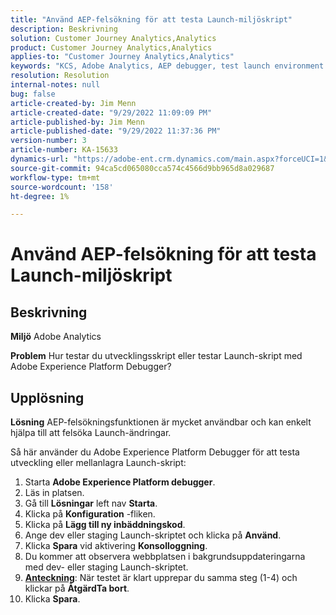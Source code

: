 ```yaml
---
title: "Använd AEP-felsökning för att testa Launch-miljöskript"
description: Beskrivning
solution: Customer Journey Analytics,Analytics
product: Customer Journey Analytics,Analytics
applies-to: "Customer Journey Analytics,Analytics"
keywords: "KCS, Adobe Analytics, AEP debugger, test launch environment scripts, Adobe Experience Platform, how to"
resolution: Resolution
internal-notes: null
bug: false
article-created-by: Jim Menn
article-created-date: "9/29/2022 11:09:09 PM"
article-published-by: Jim Menn
article-published-date: "9/29/2022 11:37:36 PM"
version-number: 3
article-number: KA-15633
dynamics-url: "https://adobe-ent.crm.dynamics.com/main.aspx?forceUCI=1&pagetype=entityrecord&etn=knowledgearticle&id=82e3aeb3-4b40-ed11-9db1-0022480866ad"
source-git-commit: 94ca5cd065080cca574c4566d9bb965d8a029687
workflow-type: tm+mt
source-wordcount: '158'
ht-degree: 1%

---
```


# Använd AEP-felsökning för att testa Launch-miljöskript

## Beskrivning


<b>Miljö</b>
Adobe Analytics

<b>Problem</b>
Hur testar du utvecklingsskript eller testar Launch-skript med Adobe Experience Platform Debugger?


## Upplösning


<b>Lösning</b>
AEP-felsökningsfunktionen är mycket användbar och kan enkelt hjälpa till att felsöka Launch-ändringar.

Så här använder du Adobe Experience Platform Debugger för att testa utveckling eller mellanlagra Launch-skript:

1. Starta <b>Adobe Experience Platform debugger</b>.
2. Läs in platsen.
3. Gå till <b>Lösningar</b> left nav  <b>Starta</b>.
4. Klicka på <b>Konfiguration</b> -fliken.
5. Klicka på <b>Lägg till ny inbäddningskod</b>.
6. Ange dev eller staging Launch-skriptet och klicka på <b>Använd</b>.
7. Klicka <b>Spara</b> vid aktivering <b>Konsolloggning</b>.
8. Du kommer att observera webbplatsen i bakgrundsuppdateringarna med dev- eller staging Launch-skriptet.
9. <b><u>Anteckning</u></b>: När testet är klart upprepar du samma steg (1-4) och klickar på <b>Åtgärd</b><b>Ta bort</b>.
10. Klicka <b>Spara</b>.

